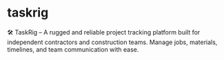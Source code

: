 # taskrig
🛠 TaskRig – A rugged and reliable project tracking platform built for independent contractors and construction teams. Manage jobs, materials, timelines, and team communication with ease.
